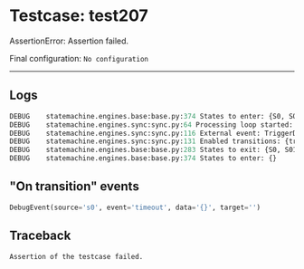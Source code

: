 # Testcase: test207

AssertionError: Assertion failed.

Final configuration: `No configuration`

---

## Logs
```py
DEBUG    statemachine.engines.base:base.py:374 States to enter: {S0, S01}
DEBUG    statemachine.engines.sync:sync.py:64 Processing loop started: ['s0', 's01']
DEBUG    statemachine.engines.sync:sync.py:116 External event: TriggerData(machine=<weakproxy at 0x7efc22ac3d30; to 'statemachine.io.test207' at 0x7efc22b08590>, event=Event('timeout', delay=2000.0, internal=False), send_id='c56c759204124df98a1d96e2678a307a', _target=None, execution_time=1733943926.5340483, model=Model(state=['s0', 's01']), args=(), kwargs={})
DEBUG    statemachine.engines.sync:sync.py:131 Enabled transitions: {transition timeout from S0 to }
DEBUG    statemachine.engines.base:base.py:283 States to exit: {S0, S01}
DEBUG    statemachine.engines.base:base.py:374 States to enter: {}

```

## "On transition" events
```py
DebugEvent(source='s0', event='timeout', data='{}', target='')
```

## Traceback
```py
Assertion of the testcase failed.
```

